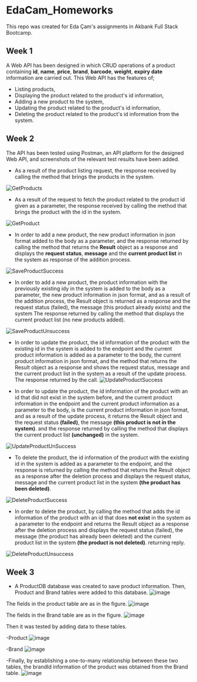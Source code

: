 # EdaCam_Homeworks
This repo was created for Eda Çam's assignments in Akbank Full Stack Bootcamp.

## Week 1
A Web API has been designed in which CRUD operations of a product containing **id**, **name**, **price**, **brand**, **barcode**, **weight**, **expiry date** information are carried out.
This Web API has the features of;
- Listing products, 
- Displaying the product related to the product's id information, 
- Adding a new product to the system, 
- Updating the product related to the product's id information,
- Deleting the product related to the product's id information from the system.

## Week 2
The API has been tested using Postman, an API platform for the designed Web API, and screenshots of the relevant test results have been added.

- As a result of the product listing request, the response received by calling the method that brings the products in the system.

![GetProducts](https://user-images.githubusercontent.com/54909611/147854903-6a979eb7-216d-4280-b1fe-d1be67726885.JPG)

- As a result of the request to fetch the product related to the product id given as a parameter, the response received by calling the method that brings the product with the id in the system.

![GetProduct](https://user-images.githubusercontent.com/54909611/147854855-54ce2382-4dad-4d17-a024-f63eee6ffb77.JPG)

- In order to add a new product, the new product information in json format added to the body as a parameter, and the response returned by calling the method that returns the **Result** object as a response and displays the **request status**, **message** and the **current product list** in the system as response of the addition process.

![SaveProductSuccess](https://user-images.githubusercontent.com/54909611/147854981-dd799ba0-7793-4497-921a-9afa17bd1eb5.JPG)

- In order to add a new product, the product information with the previously existing idy in the system is added to the body as a parameter, the new product information in json format, and as a result of the addition process, the Result object is returned as a response and the request status (failed), the message (this product already exists) and the system The response returned by calling the method that displays the current product list (no new products added).

![SaveProductUnsuccess](https://user-images.githubusercontent.com/54909611/147855045-0693cee2-0cde-4185-8102-003b48ad092b.JPG)

- In order to update the product, the id information of the product with the existing id in the system is added to the endpoint and the current product information is added as a parameter to the body, the current product information in json format, and the method that returns the Result object as a response and shows the request status, message and the current product list in the system as a result of the update process. The response returned by the call.
![UpdateProductSuccess](https://user-images.githubusercontent.com/54909611/147855119-618ca0de-a351-4dd4-802b-5bf06dbb5d62.JPG)

- In order to update the product, the id information of the product with an id that did not exist in the system before, and the current product information in the endpoint and the current product information as a parameter to the body, is the current product information in json format, and as a result of the update process, it returns the Result object and the request status **(failed)**, the message **(this product is not in the system)**. and the response returned by calling the method that displays the current product list **(unchanged)** in the system.

![UpdateProductUnSuccess](https://user-images.githubusercontent.com/54909611/147855143-d13aa905-4ddb-4d5e-ab8e-08971c3191a8.JPG)

- To delete the product, the id information of the product with the existing id in the system is added as a parameter to the endpoint, and the response is returned by calling the method that returns the Result object as a response after the deletion process and displays the request status, message and the current product list in the system **(the product has been deleted)**.

![DeleteProductSuccess](https://user-images.githubusercontent.com/54909611/147855202-c77d26ff-caa4-4aa1-91b4-1a1edb319c80.JPG)

- In order to delete the product, by calling the method that adds the id information of the product with an id that does **not exist** in the system as a parameter to the endpoint and returns the Result object as a response after the deletion process and displays the request status (failed), the message (the product has already been deleted) and the current product list in the system **(the product is not deleted)**. returning reply.

![DeleteProductUnsuccess](https://user-images.githubusercontent.com/54909611/147855264-61ac024d-5c7e-4878-bdeb-d2a1a404b280.JPG)

## Week 3
- A ProductDB database was created to save product information.
Then, Product and Brand tables were added to this database.
![image](https://user-images.githubusercontent.com/54909611/148610886-6c206d9a-eae2-481d-abfb-43b390cef1db.png)

The fields in the product table are as in the figure.
![image](https://user-images.githubusercontent.com/54909611/148610986-d67bb86e-bbec-4d94-afb6-9caabf4214a1.png)

The fields in the Brand table are as in the figure.
![image](https://user-images.githubusercontent.com/54909611/148611044-c4844d05-5c33-4c2e-949a-f9fb90dd64da.png)

Then it was tested by adding data to these tables.

-Product
![image](https://user-images.githubusercontent.com/54909611/148611484-2f9a596d-c505-4bf2-a67c-c7789ea8a5af.png)

-Brand
![image](https://user-images.githubusercontent.com/54909611/148611579-77a5d62c-2336-4e3d-9299-75e6ef7c3b27.png)

-Finally, by establishing a one-to-many relationship between these two tables, the brandId information of the product was obtained from the Brand table.
![image](https://user-images.githubusercontent.com/54909611/148611782-1299de2e-3c45-4c7f-89e2-a4c499933744.png)


